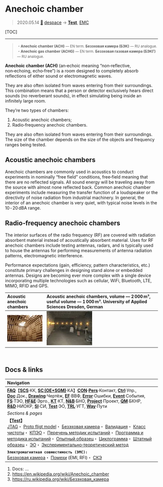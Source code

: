 # Anechoic chamber
> 2020.05.14 [🚀](../index/index.md) [despace](index.md) → **[Test](test.md)**, [EMC](emc.md)

[TOC]

---

> <small> ・**Anechoic chamber (ACH)** — EN term. **Безэховая камера (БЭК)** — RU analogue.<br> ・**Anechoic gas chamber (ACHG)** — EN term. **Безэховая газовая камера (БЭКГ)** — RU analogue.</small>

**Anechoic chamber (ACH)** (an‑echoic meaning “non‑reflective, non‑echoing, echo‑free”) is a room designed to completely absorb reflections of either sound or electromagnetic waves.

They are also often isolated from waves entering from their surroundings. This combination means that a person or detector exclusively hears direct sounds (no reverberant sounds), in effect simulating being inside an infinitely large room.

They’re two types of chambers:

   1. Acoustic anechoic chambers;
   1. Radio‑frequency anechoic chambers.

They are also often isolated from waves entering from their surroundings. The size of the chamber depends on the size of the objects and frequency ranges being tested.



## Acoustic anechoic chambers
Anechoic chambers are commonly used in acoustics to conduct experiments in nominally “free field” conditions, free‑field meaning that there are no reflected signals. All sound energy will be traveling away from the source with almost none reflected back. Common anechoic chamber experiments include measuring the transfer function of a loudspeaker or the directivity of noise radiation from industrial machinery. In general, the interior of an anechoic chamber is very quiet, with typical noise levels in the 10 ‑ 20 dBA range.



## Radio‑frequency anechoic chambers
The interior surfaces of the radio frequency (RF) are covered with radiation absorbent material  instead of acoustically absorbent material. Uses for RF anechoic chambers include testing antennas, radars, and is typically used to house the antennas for performing measurements of antenna radiation patterns, electromagnetic interference.

Performance expectations (gain, efficiency, pattern characteristics, etc.) constitute primary challenges in designing stand alone or embedded antennas. Designs are becoming ever more complex with a single device incorporating multiple technologies such as cellular, WiFi, Bluetooth, LTE, MIMO, RFID and GPS.

|Acoustic anechoic chambers|Acoustic anechoic chambers, volume — 2 000 m³, useful volume — 1 000 m³. University of Applied Sciences Dresden, German|
|:--|:--|
|[![](f/tests/anechoic_chamber_thumb.webp)](f/tests/anechoic_chamber.webp)|[![](f/tests/anechoic_chamber_schalltoter_raum_tu_dresden_thumb.webp)](f/tests/anechoic_chamber_schalltoter_raum_tu_dresden.webp)|



<p style="page-break-after:always"> </p>

## Docs & links
|Navigation|
|:--|
|**[FAQ](faq.md)**【**[SCS](scs.md)**·КК, **[SC (OE+SGM)](sc.md)**·КА】**[CON](contact.md)·[Pers](person.md)**·Контакт, **[Ctrl](control.md)**·Упр., **[Doc](doc.md)**·Док., **[Drawing](drawing.md)**·Чертёж, **[EF](ef.md)**·ВВФ, **[Error](error.md)**·Ошибки, **[Event](event.md)**·События, **[FS](fs.md)**·ТЭО, **[HF&E](hfe.md)**·Эрго., **[KT](kt.md)**·КТ, **[N&B](nnb.md)**·БНО, **[Project](project.md)**·Проект, **[QM](qm.md)**·БКНР, **[R&D](rnd.md)**·НИОКР, **[SI](si.md)**·СИ, **[Test](test.md)**·ЭО, **[TRL](trl.md)**·УГТ, **[Way](way.md)**·Пути|
|*Sections & pages*|
|**【[Test](test.md)】**<br> [JTAG](jtag.md)・ [Proto fligt model](pfm.md)・ [Безэховая камера](ach.md)・ [Валидация](vnv.md)・ [Класс чистоты](clean_lvl.md)・ [КПЭО](ctpr.md)・ [Перечень методик испытаний](list_tp.md)・ [Программа и методика испытаний](pmot.md)・ [Опытный образец](pilot_sample.md)・ [Циклограмма](obc.md)・ [Штатный образец](flight_unit.md)・ [ЭО](test.md)・ [Экспериментально‑теоретический метод](etetm.md)|
|**`Электромагнитная совместимость (ЭМС):`**<br> [Безэховая камера](ach.md)・ [Помехи](emi.md) (EMI, RFI)・ [СКЭ](elmsys.md)|

   1. Docs: …
   1. <https://en.wikipedia.org/wiki/Anechoic_chamber>
   1. <https://ru.wikipedia.org/wiki/Безэховая_камера>

